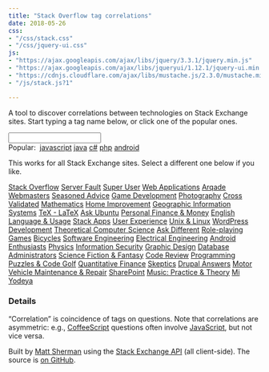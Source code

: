 ```yaml
---
title: "Stack Overflow tag correlations"
date: 2018-05-26
css:
- "/css/stack.css"
- "/css/jquery-ui.css"
js:
- "https://ajax.googleapis.com/ajax/libs/jquery/3.3.1/jquery.min.js"
- "https://ajax.googleapis.com/ajax/libs/jqueryui/1.12.1/jquery-ui.min.js"
- "https://cdnjs.cloudflare.com/ajax/libs/mustache.js/2.3.0/mustache.min.js"
- "/js/stack.js?1"

---
```


A tool to discover correlations between technologies on Stack Exchange sites. Start typing a tag name below, or click one of the popular ones.

<div id="form">
    <input name="tag" id="tag" type="search" /><br />
    <span id="popular">
        Popular: &nbsp;<a href="#stackoverflow/javascript" class="tag">javascript</a>
        <a href="#stackoverflow/java" class="tag">java</a>
        <a href="#stackoverflow/c%23" class="tag">c#</a>
        <a href="#stackoverflow/php" class="tag">php</a>
        <a href="#stackoverflow/android" class="tag">android</a>
    </span>
</div>

<div id="correlations"></div>

This works for all Stack Exchange sites. Select a different one below if you like.

<p id="menu">
    <a href="#stackoverflow" class="selected">Stack Overflow</a>
    <a href="#serverfault">Server Fault</a>
    <a href="#superuser">Super User</a>
    <a href="#webapps">Web Applications</a>
    <a href="#gaming">Arqade</a>
    <a href="#webmasters">Webmasters</a>
    <a href="#cooking">Seasoned Advice</a>
    <a href="#gamedev">Game Development</a>
    <a href="#photo">Photography</a>
    <a href="#stats">Cross Validated</a>
    <a href="#math">Mathematics</a>
    <a href="#diy">Home Improvement</a>
    <a href="#gis">Geographic Information Systems</a>
    <a href="#tex">TeX - LaTeX</a>
    <a href="#askubuntu">Ask Ubuntu</a>
    <a href="#money">Personal Finance &amp; Money</a>
    <a href="#english">English Language &amp; Usage</a>
    <a href="#stackapps">Stack Apps</a>
    <a href="#ux">User Experience</a>
    <a href="#unix">Unix &amp; Linux</a>
    <a href="#wordpress">WordPress Development</a>
    <a href="#cstheory">Theoretical Computer Science</a>
    <a href="#apple">Ask Different</a>
    <a href="#rpg">Role-playing Games</a>
    <a href="#bicycles">Bicycles</a>
    <a href="#softwareengineering">Software Engineering</a>
    <a href="#electronics">Electrical Engineering</a>
    <a href="#android">Android Enthusiasts</a>
    <a href="#physics">Physics</a>
    <a href="#security">Information Security</a>
    <a href="#graphicdesign">Graphic Design</a>
    <a href="#dba">Database Administrators</a>
    <a href="#scifi">Science Fiction &amp; Fantasy</a>
    <a href="#codereview">Code Review</a>
    <a href="#codegolf">Programming Puzzles &amp; Code Golf</a>
    <a href="#quant">Quantitative Finance</a>
    <a href="#skeptics">Skeptics</a>
    <a href="#drupal">Drupal Answers</a>
    <a href="#mechanics">Motor Vehicle Maintenance &amp; Repair</a>
    <a href="#sharepoint">SharePoint</a>
    <a href="#music">Music: Practice &amp; Theory</a>
    <a href="#judaism">Mi Yodeya</a>
</p>

### Details

“Correlation” is coincidence of tags on questions. Note that correlations are asymmetric:
e.g., <a href="#stackoverflow/coffeescript">CoffeeScript</a> questions often involve <a href="#stackoverflow/javascript">JavaScript</a>, but not vice versa.

Built by <a href="http://clipperhouse.com/about/">Matt Sherman</a> using the <a href="http://api.stackexchange.com">Stack Exchange API</a> (all client-side). The source is <a href="https://github.com/clipperhouse/stack-correlation">on GitHub</a>.

<script id="correlations-tmpl" type="text/template">
    {{#correlations}}
        <a class="tag" title="View correlations for “{{tag}}”" href="{{href}}">{{tag}}</a>
        <span class="c">{{correlation}}</span><br />
    {{/correlations}}
</script>
